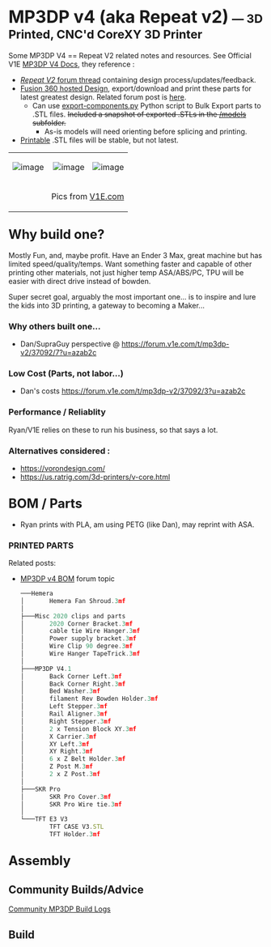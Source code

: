# <big>MP3DP v4 (aka Repeat v2)</big> <small>— 3D Printed, CNC'd CoreXY 3D Printer</small>

Some MP3DP V4 == Repeat V2 related notes and resources.  See Official V1E [MP3DP V4 Docs](https://docs.v1e.com/mp3dp), they reference :
-  [*Repeat V2* forum thread](https://forum.v1e.com/t/repeat-v2/33330) containing design process/updates/feedback. 
- [Fusion 360 hosted Design](https://myhub.autodesk360.com/ue29a24ab/g/shares/SH35dfcQT936092f0e43b20f88cb61d3441a), export/download and print these parts for latest greatest design.  Related forum post is [here](https://forum.v1engineering.com/t/repeat-v2/33330/85?u=vicious1).
  - Can use [export-components.py](https://github.com/aaronse/v1engineering-mods/blob/main/mp3dp-v4/scripts/export-components.py) Python script to Bulk Export parts to .STL files.  ~~Included a snapshot of exported .STLs in the [/models](https://github.com/aaronse/v1engineering-mods/tree/main/mp3dp-v4/models) subfolder.~~  
    - As-is models will need orienting before splicing and printing.
- [Printable](https://www.printables.com/model/282346) .STL files will be stable, but not latest.


<table style="width:100%" border=0><tr>
<td with="33%">

![image](https://docs.v1e.com/img/mp3dpv4/mp3dpv4_2.jpg)

</td>
<td width="33%">

![image](https://docs.v1e.com/img/mp3dpv4/mp3dpv4_3.webp)

</td>

<td width="33%">

![image](https://docs.v1e.com/img/mp3dpv4/mp3dpv4_4.webp)

</td>
</tr>
<tr>
<td colspan=3 style="text-align:right">

Pics from [V1E.com](https://docs.v1e.com/mp3dp)

</td>
</tr>
</table>




## <big>Why build one?</big>
Mostly Fun, and, maybe profit.  Have an Ender 3 Max, great machine but has limited speed/quality/temps.  Want something faster and capable of other printing other materials, not just higher temp ASA/ABS/PC, TPU will be easier with direct drive instead of bowden.  

Super secret goal, arguably the most important one...  is to inspire and lure the kids into 3D printing, a gateway to becoming a Maker...

### Why others built one...
- Dan/SupraGuy perspective @ https://forum.v1e.com/t/mp3dp-v2/37092/7?u=azab2c


### Low Cost (Parts, not labor...)

- Dan's costs https://forum.v1e.com/t/mp3dp-v2/37092/3?u=azab2c

### Performance / Reliablity
Ryan/V1E relies on these to run his business, so that says a lot.

### Alternatives considered :
- https://vorondesign.com/
- https://us.ratrig.com/3d-printers/v-core.html


## <big>BOM / Parts</big>
- Ryan prints with PLA, am using PETG (like Dan), may reprint with ASA.

### PRINTED PARTS

Related posts:
- [MP3DP v4 BOM](https://forum.v1e.com/t/mp3dp-v4-bom/35315/21?u=azab2c) forum topic


  ```js
  ───Hemera
  │       Hemera Fan Shroud.3mf
  │
  ├───Misc 2020 clips and parts
  │       2020 Corner Bracket.3mf
  │       cable tie Wire Hanger.3mf
  │       Power supply bracket.3mf
  │       Wire Clip 90 degree.3mf
  │       Wire Hanger TapeTrick.3mf
  │
  ├───MP3DP V4.1
  │       Back Corner Left.3mf
  │       Back Corner Right.3mf
  │       Bed Washer.3mf
  │       filament Rev Bowden Holder.3mf
  │       Left Stepper.3mf
  │       Rail Aligner.3mf
  │       Right Stepper.3mf
  │       2 x Tension Block XY.3mf
  │       X Carrier.3mf
  │       XY Left.3mf
  │       XY Right.3mf
  │       6 x Z Belt Holder.3mf
  │       Z Post M.3mf
  │       2 x Z Post.3mf
  │
  ├───SKR Pro
  │       SKR Pro Cover.3mf
  │       SKR Pro Wire tie.3mf
  │
  └───TFT E3 V3
          TFT CASE V3.STL
          TFT Holder.3mf
  ```



## <big>Assembly</big>



## Community Builds/Advice

[Community MP3DP Build Logs](https://forum.v1e.com/search?expanded=true&q=%23mostly-printed-3d-printer-mp3dp%3Ayour-builds-mp3dp)



## Build 


<br/><br/><br/>
